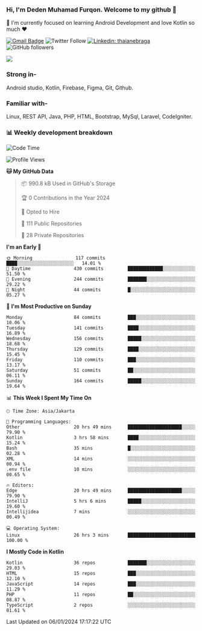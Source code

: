 ### Hi, I'm Deden Muhamad Furqon. Welcome to my github 👋

<!--
**furqoncreative/furqoncreative** is a ✨ _special_ ✨ repository because its `README.md` (this file) appears on your GitHub profile.

Here are some ideas to get you started:

- 🔭 I’m currently working on ...
- 👯 I’m looking to collaborate on ...
- 🤔 I’m looking for help with ...
- 💬 Ask me about ...
- 📫 How to reach me: ...
- 😄 Pronouns: ...
- ⚡ Fun fact: ...
-->

  🌱 I'm currently focused on learning Android Development and love Kotlin so much ❤ 

[![Gmail Badge](https://img.shields.io/badge/-furqoncreative24@gmail.com-c14438?style=flat-square&logo=Gmail&logoColor=white&link=mailto:furqoncreative24@gmail.com)](mailto:furqoncreative24@gmail.com)
![Twitter Follow](https://img.shields.io/twitter/follow/furqoncreative?label=Follow)
[![Linkedin: thaianebraga](https://img.shields.io/badge/-Deden_Muhamad_Furqon-blue?style=flat-square&logo=Linkedin&logoColor=white&link=https://www.linkedin.com/in/anmol-p-singh/)](https://www.linkedin.com/in/furqoncreative/)
![GitHub followers](https://img.shields.io/github/followers/furqoncreative?label=Follow&style=social)

<img src="https://github-readme-stats.sera5-dev.vercel.app/api?username=furqoncreative&hide=stars&show_icons=true&count_private=true&include_all_commits=true&title_color=#008080&icon_color=#008080&hide_border=true" width="">

### Strong in-

Android studio, Kotlin, Firebase, Figma, Git, Github.

### Familiar with-
Linux, REST API, Java, PHP, HTML, Bootstrap, MySql, Laravel, CodeIgniter.

### 📊 Weekly development breakdown

<!--START_SECTION:waka-->
![Code Time](http://img.shields.io/badge/Code%20Time-1%2C698%20hrs%2051%20mins-blue)

![Profile Views](http://img.shields.io/badge/Profile%20Views-0-blue)

**🐱 My GitHub Data** 

> 📦 990.8 kB Used in GitHub's Storage 
 > 
> 🏆 0 Contributions in the Year 2024
 > 
> 💼 Opted to Hire
 > 
> 📜 111 Public Repositories 
 > 
> 🔑 28 Private Repositories 
 > 
**I'm an Early 🐤** 

```text
🌞 Morning                117 commits         ████░░░░░░░░░░░░░░░░░░░░░   14.01 % 
🌆 Daytime                430 commits         █████████████░░░░░░░░░░░░   51.50 % 
🌃 Evening                244 commits         ███████░░░░░░░░░░░░░░░░░░   29.22 % 
🌙 Night                  44 commits          █░░░░░░░░░░░░░░░░░░░░░░░░   05.27 % 
```
📅 **I'm Most Productive on Sunday** 

```text
Monday                   84 commits          ███░░░░░░░░░░░░░░░░░░░░░░   10.06 % 
Tuesday                  141 commits         ████░░░░░░░░░░░░░░░░░░░░░   16.89 % 
Wednesday                156 commits         █████░░░░░░░░░░░░░░░░░░░░   18.68 % 
Thursday                 129 commits         ████░░░░░░░░░░░░░░░░░░░░░   15.45 % 
Friday                   110 commits         ███░░░░░░░░░░░░░░░░░░░░░░   13.17 % 
Saturday                 51 commits          ██░░░░░░░░░░░░░░░░░░░░░░░   06.11 % 
Sunday                   164 commits         █████░░░░░░░░░░░░░░░░░░░░   19.64 % 
```


📊 **This Week I Spent My Time On** 

```text
🕑︎ Time Zone: Asia/Jakarta

💬 Programming Languages: 
Other                    20 hrs 49 mins      ████████████████████░░░░░   79.90 % 
Kotlin                   3 hrs 58 mins       ████░░░░░░░░░░░░░░░░░░░░░   15.24 % 
Bash                     35 mins             █░░░░░░░░░░░░░░░░░░░░░░░░   02.28 % 
XML                      14 mins             ░░░░░░░░░░░░░░░░░░░░░░░░░   00.94 % 
.env file                10 mins             ░░░░░░░░░░░░░░░░░░░░░░░░░   00.65 % 

🔥 Editors: 
Edge                     20 hrs 49 mins      ████████████████████░░░░░   79.90 % 
IntelliJ                 5 hrs 6 mins        █████░░░░░░░░░░░░░░░░░░░░   19.60 % 
Intellijidea             7 mins              ░░░░░░░░░░░░░░░░░░░░░░░░░   00.49 % 

💻 Operating System: 
Linux                    26 hrs 3 mins       █████████████████████████   100.00 % 
```

**I Mostly Code in Kotlin** 

```text
Kotlin                   36 repos            ███████░░░░░░░░░░░░░░░░░░   29.03 % 
HTML                     15 repos            ███░░░░░░░░░░░░░░░░░░░░░░   12.10 % 
JavaScript               14 repos            ███░░░░░░░░░░░░░░░░░░░░░░   11.29 % 
PHP                      11 repos            ██░░░░░░░░░░░░░░░░░░░░░░░   08.87 % 
TypeScript               2 repos             ░░░░░░░░░░░░░░░░░░░░░░░░░   01.61 % 
```




 Last Updated on 06/01/2024 17:17:22 UTC
<!--END_SECTION:waka-->
